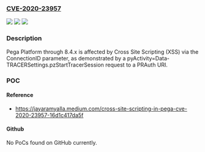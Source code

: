 ### [CVE-2020-23957](https://cve.mitre.org/cgi-bin/cvename.cgi?name=CVE-2020-23957)
![](https://img.shields.io/static/v1?label=Product&message=n%2Fa&color=blue)
![](https://img.shields.io/static/v1?label=Version&message=n%2Fa&color=blue)
![](https://img.shields.io/static/v1?label=Vulnerability&message=n%2Fa&color=brighgreen)

### Description

Pega Platform through 8.4.x is affected by Cross Site Scripting (XSS) via the ConnectionID parameter, as demonstrated by a pyActivity=Data-TRACERSettings.pzStartTracerSession request to a PRAuth URI.

### POC

#### Reference
- https://jayaramyalla.medium.com/cross-site-scripting-in-pega-cve-2020-23957-16d1c417da5f

#### Github
No PoCs found on GitHub currently.

